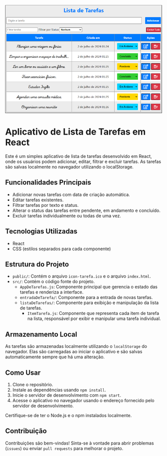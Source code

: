 ![Logo do projeto](https://github.com/devMauricioRocha/lista-de-tarefas-react/blob/main/src/assets/Lista-De-Tarefas.PNG)
# Aplicativo de Lista de Tarefas em React

Este é um simples aplicativo de lista de tarefas desenvolvido em React, onde os usuários podem adicionar, editar, filtrar e excluir tarefas. As tarefas são salvas localmente no navegador utilizando o localStorage.

## Funcionalidades Principais

- Adicionar novas tarefas com data de criação automática.
- Editar tarefas existentes.
- Filtrar tarefas por texto e status.
- Alterar o status das tarefas entre pendente, em andamento e concluído.
- Excluir tarefas individualmente ou todas de uma vez.

## Tecnologias Utilizadas

- React
- CSS (estilos separados para cada componente)

## Estrutura do Projeto

- `public/`: Contém o arquivo `icon-tarefa.ico` e o arquivo `index.html`.
- `src/`: Contém o código fonte do projeto.
  - `AppDeTarefas.js`: Componente principal que gerencia o estado das tarefas e renderiza a interface.
  - `entradaDeTarefa/`: Componente para a entrada de novas tarefas.
  - `listaDeTarefas/`: Componente para exibição e manipulação da lista de tarefas.
    - `ItemTarefa.js`: Componente que representa cada item de tarefa na lista, responsável por exibir e manipular uma tarefa individual.

## Armazenamento Local

As tarefas são armazenadas localmente utilizando o `localStorage` do navegador. Elas são carregadas ao iniciar o aplicativo e são salvas automaticamente sempre que há uma alteração.

## Como Usar

1. Clone o repositório.
2. Instale as dependências usando `npm install`.
3. Inicie o servidor de desenvolvimento com `npm start`.
4. Acesse o aplicativo no navegador usando o endereço fornecido pelo servidor de desenvolvimento.

Certifique-se de ter o Node.js e o npm instalados localmente.

## Contribuição

Contribuições são bem-vindas! Sinta-se à vontade para abrir problemas (`issues`) ou enviar `pull requests` para melhorar o projeto.
